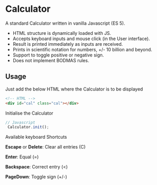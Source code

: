 # Calculator

A standard Calculator written in vanilla Javascript (ES 5).

- HTML structure is dynamically loaded with JS.
- Accepts keyboard inputs and mouse click (in the User interface).
- Result is printed immediately as inputs are received.
- Prints in scientific notation for numbers, +/- 10 billion and beyond.
- Support to toggle positive or negative sign.
- Does not implement BODMAS rules.

## Usage

Just add the below HTML where the Calculator is to be displayed
```HTML
<!-- HTML -->
<div id="cal" class="cal"></div>
```

Initialise the Calculator
```Javascript
// Javascript
 Calculator.init();
```

Available keyboard Shortcuts

__Escape__ or __Delete__: Clear all entries (C)

__Enter__: Equal (=)

__Backspace__: Correct entry (<)

__PageDown__: Toggle sign (+/-)
